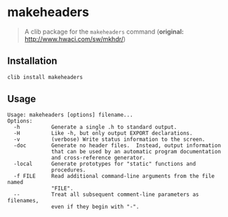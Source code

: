 makeheaders
===========

 > A clib package for the `makeheaders` command  (**original:** http://www.hwaci.com/sw/mkhdr/)

## Installation

```sh
clib install makeheaders
```

## Usage

```
Usage: makeheaders [options] filename...
Options:
  -h          Generate a single .h to standard output.
  -H          Like -h, but only output EXPORT declarations.
  -v          (verbose) Write status information to the screen.
  -doc        Generate no header files.  Instead, output information
              that can be used by an automatic program documentation
              and cross-reference generator.
  -local      Generate prototypes for "static" functions and
              procedures.
  -f FILE     Read additional command-line arguments from the file named
              "FILE".
  --          Treat all subsequent comment-line parameters as filenames,
              even if they begin with "-".
```
